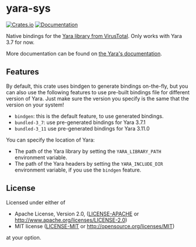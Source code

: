 # yara-sys

[![Crates.io](https://img.shields.io/crates/v/yara-sys.svg)](https://crates.io/crates/yara-sys)
[![Documentation](https://docs.rs/yara-sys/badge.svg)](https://docs.rs/yara-sys)

Native bindings for the [Yara library from VirusTotal](https://github.com/VirusTotal/yara).
Only works with Yara 3.7 for now.

More documentation can be found on [the Yara's documentation](https://yara.readthedocs.io/en/v3.7.0/index.html).

## Features

By default, this crate uses bindgen to generate bindings on-the-fly, but you can
also use the following features to use pre-built bindings file for different
version of Yara. Just make sure the version you specify is the same that the
version on your system!

- `bindgen`: this is the default feature, to use generated bindings.
- `bundled-3_7`: use pre-generated bindings for Yara 3.7.1
- `bundled-3_11` use pre-generated bindings for Yara 3.11.0

You can specify the location of Yara:

- The path of the Yara library by setting the `YARA_LIBRARY_PATH` environment
  variable.
- The path of the Yara headers by setting the `YARA_INCLUDE_DIR` environment
  variable, if you use the `bindgen` feature.

## License

Licensed under either of

 * Apache License, Version 2.0, ([LICENSE-APACHE](LICENSE-APACHE) or http://www.apache.org/licenses/LICENSE-2.0)
 * MIT license ([LICENSE-MIT](LICENSE-MIT) or http://opensource.org/licenses/MIT)

at your option.
